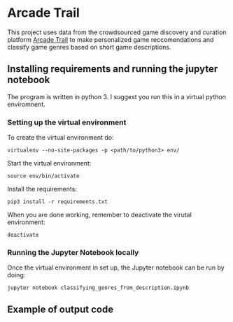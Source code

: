 # Arcade Trail
This project uses data from the crowdsourced game discovery and curation platform [Arcade Trail](https://arcadetrail.com/about) to make personalized game reccomendations and classify game genres based on short game descriptions.

## Installing requirements and running the jupyter notebook
The program is written in python 3. I suggest you run this in a virtual python enviromnent.

### Setting up the virtual environment
To create the virtual environment do:

`virtualenv --no-site-packages -p <path/to/python3> env/`

Start the virtual environment:

`source env/bin/activate`

Install the requirements:

`pip3 install -r requirements.txt`

When you are done working, remember to deactivate the virutal environment:

`deactivate`

### Running the Jupyter Notebook locally
Once the virtual environment in set up, the Jupyter notebook can be run by doing:

`jupyter notebook classifying_genres_from_description.ipynb`

## Example of output code
